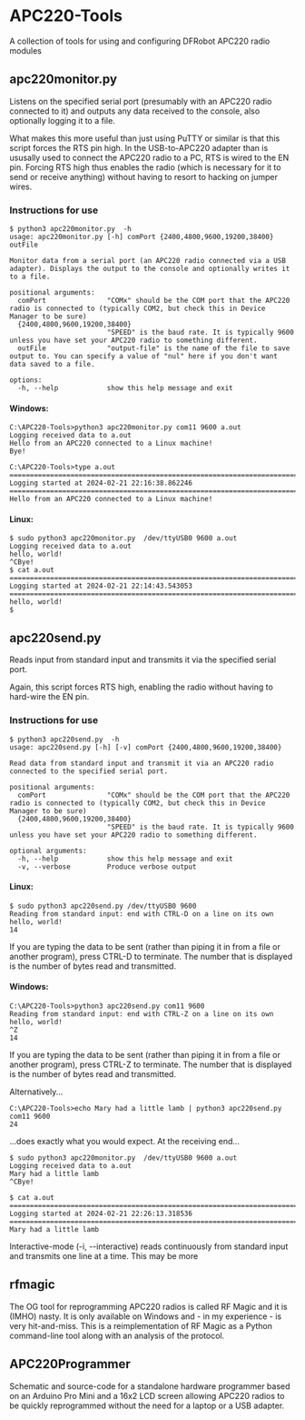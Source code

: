 # APC220-Tools
A collection of tools for using and configuring DFRobot APC220 radio modules

## apc220monitor.py
Listens on the specified serial port (presumably with an APC220 radio connected to it) and outputs any data received to the console, also optionally logging it to a file.

What makes this more useful than just using PuTTY or similar is that this script forces the RTS pin high. In the USB-to-APC220 adapter than is ususally used to connect the APC220 radio to a PC, RTS is wired to the EN pin. Forcing RTS high thus enables the radio (which is necessary for it to send or receive anything) without having to resort to hacking on jumper wires.

### Instructions for use
```
$ python3 apc220monitor.py  -h
usage: apc220monitor.py [-h] comPort {2400,4800,9600,19200,38400} outFile

Monitor data from a serial port (an APC220 radio connected via a USB adapter). Displays the output to the console and optionally writes it to a file.

positional arguments:
  comPort               "COMx" should be the COM port that the APC220 radio is connected to (typically COM2, but check this in Device Manager to be sure)
  {2400,4800,9600,19200,38400}
                        "SPEED" is the baud rate. It is typically 9600 unless you have set your APC220 radio to something different.
  outFile               "output-file" is the name of the file to save output to. You can specify a value of "nul" here if you don't want data saved to a file.

options:
  -h, --help            show this help message and exit
```

#### Windows:
```
C:\APC220-Tools>python3 apc220monitor.py com11 9600 a.out
Logging received data to a.out
Hello from an APC220 connected to a Linux machine!
Bye!

C:\APC220-Tools>type a.out
================================================================================
Logging started at 2024-02-21 22:16:38.862246
================================================================================
Hello from an APC220 connected to a Linux machine!
```

#### Linux:
```
$ sudo python3 apc220monitor.py  /dev/ttyUSB0 9600 a.out
Logging received data to a.out
hello, world!
^CBye!
$ cat a.out 
================================================================================
Logging started at 2024-02-21 22:14:43.543053
================================================================================
hello, world!
$
```

## apc220send.py 
Reads input from standard input and transmits it via the specified serial port.

Again, this script forces RTS high, enabling the radio without having to hard-wire the EN pin.

### Instructions for use
```
$ python3 apc220send.py  -h
usage: apc220send.py [-h] [-v] comPort {2400,4800,9600,19200,38400}

Read data from standard input and transmit it via an APC220 radio connected to the specified serial port.

positional arguments:
  comPort               "COMx" should be the COM port that the APC220 radio is connected to (typically COM2, but check this in Device Manager to be sure)
  {2400,4800,9600,19200,38400}
                        "SPEED" is the baud rate. It is typically 9600 unless you have set your APC220 radio to something different.

optional arguments:
  -h, --help            show this help message and exit
  -v, --verbose         Produce verbose output
```

#### Linux:
```
$ sudo python3 apc220send.py /dev/ttyUSB0 9600
Reading from standard input: end with CTRL-D on a line on its own
hello, world!
14
```
If you are typing the data to be sent (rather than piping it in from a file or another program), press CTRL-D to terminate.  The number that is displayed is the number of bytes read and transmitted.

#### Windows:
```
C:\APC220-Tools>python3 apc220send.py com11 9600
Reading from standard input: end with CTRL-Z on a line on its own
hello, world!
^Z
14
```
If you are typing the data to be sent (rather than piping it in from a file or another program), press CTRL-Z to terminate.  The number that is displayed is the number of bytes read and transmitted.

Alternatively...
```
C:\APC220-Tools>echo Mary had a little lamb | python3 apc220send.py com11 9600
24
```
...does exactly what you would expect. At the receiving end...
```
$ sudo python3 apc220monitor.py  /dev/ttyUSB0 9600 a.out
Logging received data to a.out
Mary had a little lamb 
^CBye!

$ cat a.out 
================================================================================
Logging started at 2024-02-21 22:26:13.318536
================================================================================
Mary had a little lamb 
```
Interactive-mode (-i, --interactive) reads continuously from standard input and transmits one line at a time. This may be more

## rfmagic
The OG tool for reprogramming APC220 radios is called RF Magic and it is (IMHO) nasty. It is only available on Windows and - in my experience - is very hit-and-miss. This is a reimplementation of RF Magic as a Python command-line tool along with an analysis of the protocol.

## APC220Programmer
Schematic and source-code for a standalone hardware programmer based on an Arduino Pro Mini and a 16x2 LCD screen allowing APC220 radios to be quickly reprogrammed without the need for a laptop or a USB adapter.

